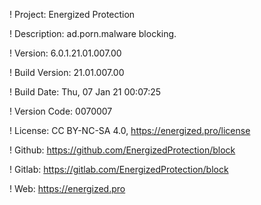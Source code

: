 ! Project: Energized Protection

! Description: ad.porn.malware blocking.

! Version: 6.0.1.21.01.007.00

! Build Version: 21.01.007.00

! Build Date: Thu, 07 Jan 21 00:07:25

! Version Code: 0070007

! License: CC BY-NC-SA 4.0, https://energized.pro/license

! Github: https://github.com/EnergizedProtection/block

! Gitlab: https://gitlab.com/EnergizedProtection/block


! Web: https://energized.pro
